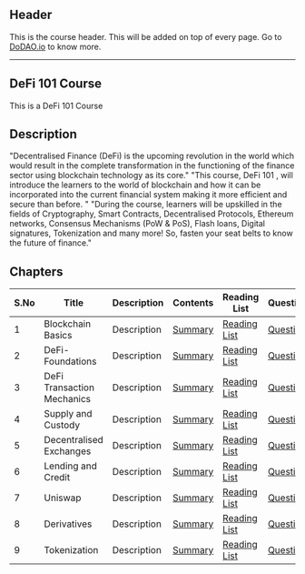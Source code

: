 ## Header
This is the course header. This will be added on top of every page. Go to [DoDAO.io](https://www.dodao.io) to know more.

 ---

 ## DeFi 101 Course
 This is a DeFi 101 Course
 
 ## Description
 "Decentralised Finance (DeFi) is the upcoming revolution in the world which would result in the complete transformation in the functioning of the finance sector using blockchain technology as its core." 
"This course, DeFi 101 , will introduce the learners to the world of blockchain and how it can be incorporated into the current financial system making it more efficient and secure than before. " 
"During the course, learners will be upskilled in the fields of Cryptography, Smart Contracts, Decentralised Protocols, Ethereum networks, Consensus Mechanisms (PoW & PoS), Flash loans, Digital signatures, Tokenization and many more! So, fasten your seat belts to know the future of finance."

 
 ## Chapters
 
 | S.No      | Title | Description |Contents |Reading List| Questions | Status | Completion Week |
 | ----------- | ----------- |----------- |----------- |----------- |----------- | ----------- | ----------- |
 | 1      | Blockchain Basics | Description | [Summary](generated/summaries/blockchain_basics.md) | [Reading List](generated/readings/blockchain_basics.md) | [Questions](generated/questions/blockchain_basics.md) | In Progress | July 18 |
 | 2      | DeFi-Foundations | Description | [Summary](generated/summaries/blockchain_basics.md) | [Reading List](generated/readings/blockchain_basics.md) | [Questions](generated/questions/blockchain_basics.md) | In Progress | July 18 |
 | 3      | DeFi Transaction Mechanics | Description | [Summary](generated/summaries/blockchain_basics.md) | [Reading List](generated/readings/blockchain_basics.md) | [Questions](generated/questions/blockchain_basics.md) | In Progress | July 18 |
 | 4      | Supply and Custody | Description | [Summary](generated/summaries/blockchain_basics.md) | [Reading List](generated/readings/blockchain_basics.md) | [Questions](generated/questions/blockchain_basics.md) | In Progress | July 18 |
 | 5      | Decentralised Exchanges | Description | [Summary](generated/summaries/blockchain_basics.md) | [Reading List](generated/readings/blockchain_basics.md) | [Questions](generated/questions/blockchain_basics.md) | In Progress | July 18 |
 | 6      | Lending and Credit | Description | [Summary](generated/summaries/blockchain_basics.md) | [Reading List](generated/readings/blockchain_basics.md) | [Questions](generated/questions/blockchain_basics.md) | In Progress | July 18 |
 | 7      | Uniswap | Description | [Summary](generated/summaries/blockchain_basics.md) | [Reading List](generated/readings/blockchain_basics.md) | [Questions](generated/questions/blockchain_basics.md) | In Progress | July 18 |
 | 8      | Derivatives | Description | [Summary](generated/summaries/blockchain_basics.md) | [Reading List](generated/readings/blockchain_basics.md) | [Questions](generated/questions/blockchain_basics.md) | In Progress | July 18 |
 | 9      | Tokenization | Description | [Summary](generated/summaries/blockchain_basics.md) | [Reading List](generated/readings/blockchain_basics.md) | [Questions](generated/questions/blockchain_basics.md) | In Progress | July 18 | 
